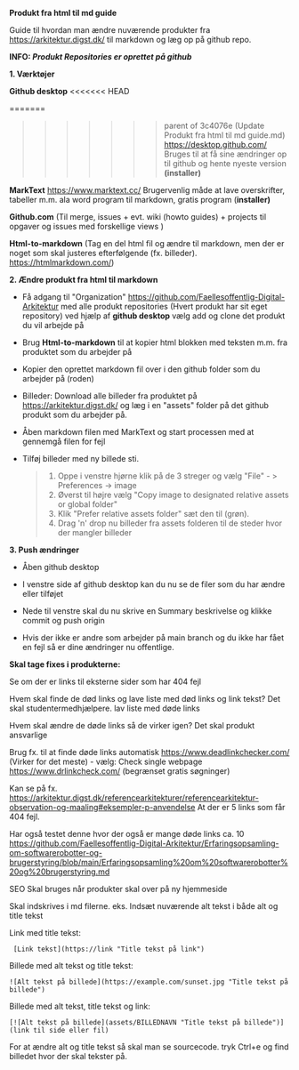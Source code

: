 **Produkt fra html til md guide**

Guide til hvordan man ændre nuværende produkter fra
[<u>https://arkitektur.digst.dk/</u>](https://arkitektur.digst.dk/) til
markdown og læg op på github repo.  

**INFO: *Produkt Repositories er oprettet på github***

**1. Værktøjer**

**Github desktop**
<<<<<<< HEAD

=======
>>>>>>> parent of 3c4076e (Update Produkt fra html til md guide.md)
[<u>https://desktop.github.com/</u>](https://desktop.github.com/) Bruges
til at få sine ændringer op til github og hente nyeste version
**(installer)**

**MarkText** [<u>https://www.marktext.cc/</u>](https://www.marktext.cc/)
Brugervenlig måde at lave overskrifter, tabeller m.m. ala word program
til markdown, gratis program (**installer)**

**Github.com** (Til merge, issues + evt. wiki (howto guides) + projects
til opgaver og issues med forskellige views )

**Html-to-markdown** (Tag en del html fil og ændre til markdown, men der
er noget som skal justeres efterfølgende (fx. billeder).
[<u>https://htmlmarkdown.com/</u>](https://htmlmarkdown.com/))

**2. Ændre produkt fra html til markdown**

- Få adgang til "Organization" https://github.com/Faellesoffentlig-Digital-Arkitektur
  med alle produkt repositories (Hvert produkt har sit eget
  repository) ved hjælp af **github desktop** vælg add og clone det
  produkt du vil arbejde på

- Brug **Html-to-markdown** til at kopier html blokken med teksten m.m. fra produktet som du arbejder på

- Kopier den oprettet markdown fil over i den github folder som du arbejder på (roden)

- Billeder: Download alle billeder fra produktet på https://arkitektur.digst.dk/
  og læg i en "assets" folder på det github produkt som du arbejder på.

- Åben markdown filen med MarkText og start processen med at gennemgå filen for fejl

- Tilføj billeder med ny billede sti.  
  
  > 1. Oppe i venstre hjørne klik på de 3 streger og vælg "File" - \>
  >    Preferences -\> image  
  > 2. Øverst til højre vælg "Copy image to designated relative assets or global folder"
  > 3. Klik "Prefer relative assets folder" sæt den til (grøn).  
  > 4. Drag 'n' drop nu billeder fra assets folderen til de steder hvor
  >    der mangler billeder

**3. Push ændringer**

- Åben github desktop

- I venstre side af github desktop kan du nu se de filer som du har ændre eller tilføjet

- Nede til venstre skal du nu skrive en Summary beskrivelse og klikke commit og push origin

- Hvis der ikke er andre som arbejder på main branch og du ikke har fået en fejl så er dine ændringer nu offentlige.

**Skal tage fixes i produkterne:**

Se om der er links til eksterne sider som har 404 fejl

Hvem skal finde de død links og lave liste med død links og link tekst?
Det skal studentermedhjælpere. lav liste med døde links

Hvem skal ændre de døde links så de virker igen?
Det skal produkt ansvarlige

Brug fx. til at finde døde links automatisk
https://www.deadlinkchecker.com/ (Virker for det meste) - vælg: Check single webpage
https://www.drlinkcheck.com/ (begrænset gratis søgninger)

Kan se på fx.
https://arkitektur.digst.dk/referencearkitekturer/referencearkitektur-observation-og-maaling#eksempler-p-anvendelse
At der er 5 links som får 404 fejl.

Har også testet denne hvor der også er mange døde links ca. 10
https://github.com/Faellesoffentlig-Digital-Arkitektur/Erfaringsopsamling-om-softwarerobotter-og-brugerstyring/blob/main/Erfaringsopsamling%20om%20softwarerobotter%20og%20brugerstyring.md

SEO
Skal bruges når produkter skal over på ny hjemmeside

Skal indskrives i md filerne. eks.
Indsæt nuværende alt tekst i både alt og title tekst

Link med title tekst:

```
 [Link tekst](https://link "Title tekst på link")
```

Billede med alt tekst og title tekst:

```
![Alt tekst på billede](https://example.com/sunset.jpg "Title tekst på billede")
```

Billede med alt tekst, title tekst og link:

```
[![Alt tekst på billede](assets/BILLEDNAVN "Title tekst på billede")](link til side eller fil)
```

For at ændre alt og title tekst så skal man se sourcecode. tryk Ctrl+e og find billedet hvor der skal tekster på.
